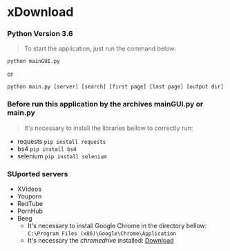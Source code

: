 # xDownload
### Python Version 3.6
>To start the application, just run the command below:

`python mainGUI.py` 

or

`python main.py [server] [search] [first page] [last page] [output dir]`

### Before run this application by the archives mainGUI.py or main.py
>It's necessary to install the libraries bellow to correctly run:

- requests `pip install requests`
- bs4 `pip install bs4`
- selenium `pip install selenium`

### SUported servers
- XVideos
- Youporn
- RedTube
- PornHub
- Beeg
    - It's necessary to install Google Chrome in the directory bellow:
        `C:\Program Files (x86)\Google\Chrome\Application`
    - It's necessary the _chromedrive_ installed: [Download](http://chromedriver.chromium.org/downloads)
